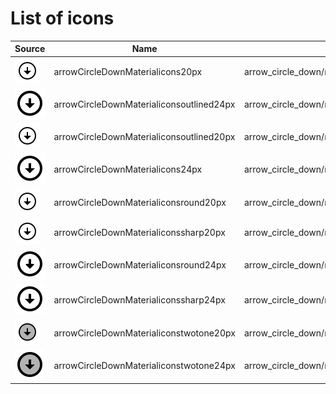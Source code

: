 # List of icons
| Source | Name | Path |
|---|---|---|
|  ![](../assets/icons/arrow_circle_down/materialicons/20px.svg) | arrowCircleDownMaterialicons20px | arrow_circle_down/materialicons/20px.svg |
|  ![](../assets/icons/arrow_circle_down/materialiconsoutlined/24px.svg) | arrowCircleDownMaterialiconsoutlined24px | arrow_circle_down/materialiconsoutlined/24px.svg |
|  ![](../assets/icons/arrow_circle_down/materialiconsoutlined/20px.svg) | arrowCircleDownMaterialiconsoutlined20px | arrow_circle_down/materialiconsoutlined/20px.svg |
|  ![](../assets/icons/arrow_circle_down/materialicons/24px.svg) | arrowCircleDownMaterialicons24px | arrow_circle_down/materialicons/24px.svg |
|  ![](../assets/icons/arrow_circle_down/materialiconsround/20px.svg) | arrowCircleDownMaterialiconsround20px | arrow_circle_down/materialiconsround/20px.svg |
|  ![](../assets/icons/arrow_circle_down/materialiconssharp/20px.svg) | arrowCircleDownMaterialiconssharp20px | arrow_circle_down/materialiconssharp/20px.svg |
|  ![](../assets/icons/arrow_circle_down/materialiconsround/24px.svg) | arrowCircleDownMaterialiconsround24px | arrow_circle_down/materialiconsround/24px.svg |
|  ![](../assets/icons/arrow_circle_down/materialiconssharp/24px.svg) | arrowCircleDownMaterialiconssharp24px | arrow_circle_down/materialiconssharp/24px.svg |
|  ![](../assets/icons/arrow_circle_down/materialiconstwotone/20px.svg) | arrowCircleDownMaterialiconstwotone20px | arrow_circle_down/materialiconstwotone/20px.svg |
|  ![](../assets/icons/arrow_circle_down/materialiconstwotone/24px.svg) | arrowCircleDownMaterialiconstwotone24px | arrow_circle_down/materialiconstwotone/24px.svg |
